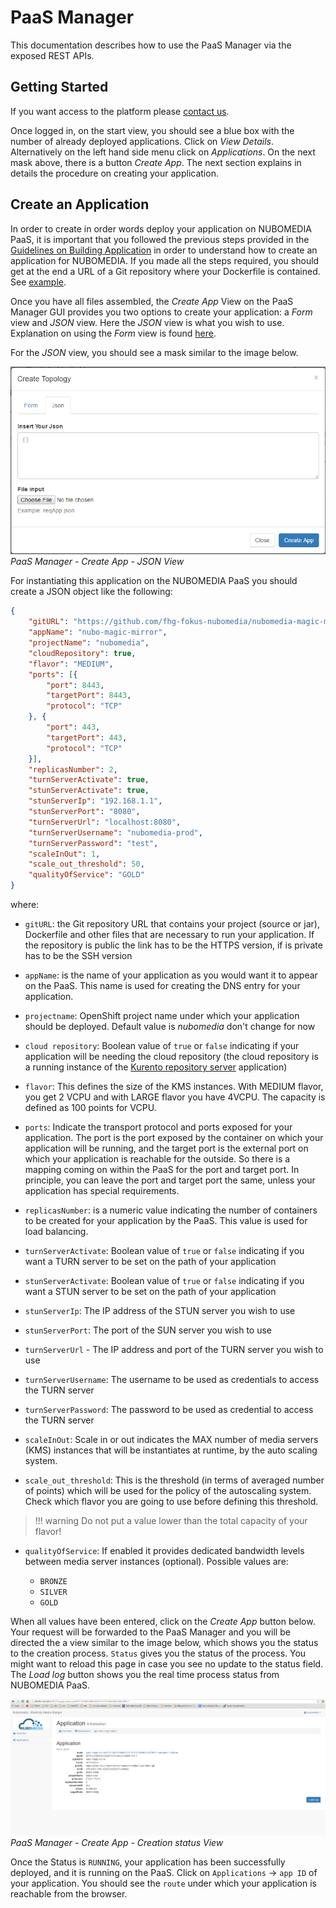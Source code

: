 # PaaS Manager

This documentation describes how to use the PaaS Manager via the exposed REST APIs. 

## Getting Started

If you want access to the platform please [contact us](mailto:nubomedia-dev@googlegroups.com).

Once logged in, on the start view, you should see a blue box with the number of already deployed applications. Click on *View Details*. Alternatively on the left hand side menu click on *Applications*. On the next mask above, there is a button *Create App*. The next section explains in details the procedure on creating your application.

## Create an Application

In order to create in order words deploy your application on NUBOMEDIA PaaS, it is important that you followed the previous steps provided in the [Guidelines on Building Application](https://github.com/nubomedia/developer-guidelines/blob/develop/docs/paas/paas-introduction.md) in order to understand how to create an application for NUBOMEDIA. If you made all the steps required, you should get at the end a URL of a Git repository where your Dockerfile is contained. See [example](https://github.com/fhg-fokus-nubomedia/nubomedia-magic-mirror). 

Once you have all files assembled, the *Create App* View on the PaaS Manager GUI provides you two options to create your application: a *Form* view and *JSON* view. Here the *JSON* view is what you wish to use. Explanation on using the *Form* view is found [here](paas-gui.md).

For the *JSON* view, you should see a mask similar to the image below.

![PaaS Manager Gui - Start View](../img/paas_manager_gui_create_app_json.png)
*PaaS Manager - Create App - JSON View*

For instantiating this application on the NUBOMEDIA PaaS you should create a JSON object like the following: 

```json
{
	"gitURL": "https://github.com/fhg-fokus-nubomedia/nubomedia-magic-mirror.git",
	"appName": "nubo-magic-mirror",
	"projectName": "nubomedia",
	"cloudRepository": true,
	"flavor": "MEDIUM",
	"ports": [{
		"port": 8443,
		"targetPort": 8443,
		"protocol": "TCP"
	}, {
		"port": 443,
		"targetPort": 443,
		"protocol": "TCP"
	}],
	"replicasNumber": 2,
	"turnServerActivate": true,
	"stunServerActivate": true,
	"stunServerIp": "192.168.1.1",
	"stunServerPort": "8080",
	"turnServerUrl": "localhost:8080",
	"turnServerUsername": "nubomedia-prod",
	"turnServerPassword": "test",
	"scaleInOut": 1,
	"scale_out_threshold": 50,
	"qualityOfService": "GOLD"
}
```

where: 

- ```gitURL```: the Git repository URL that contains your project (source or jar), Dockerfile and other files that are necessary to run your application. If the repository is public the link has to be the HTTPS version, if is private has to be the SSH version

- ```appName```: is the name of your application as you would want it to appear on the PaaS. This name is used for creating the DNS entry for your application.

- ```projectname```: OpenShift project name under which your application should be deployed. Default value is *nubomedia* don't change for now

- ```cloud repository```: Boolean value of ```true``` or ```false``` indicating if your application will be needing the cloud repository (the cloud repository is a running instance of the [Kurento repository server](http://doc-kurento-repository.readthedocs.org/en/latest/server.html) application)

- ```flavor```: This defines the size of the KMS instances. With MEDIUM flavor, you get 2 VCPU and with LARGE flavor you have 4VCPU. The capacity is defined as 100 points for VCPU.

- ```ports```: Indicate the transport protocol and ports exposed for your application. The port is the port exposed by the container on which  your application will be running, and the target port is the external port on which your application is reachable for the outside. So there is a mapping coming on within the PaaS for the port and target port. In principle, you can leave the port and target port the same, unless your application has special requirements.

- ```replicasNumber```: is a numeric value indicating the number of containers to be created for your application by the PaaS. This value is used for load balancing.

- ```turnServerActivate```: Boolean value of ```true``` or ```false``` indicating if you want a TURN server to be set on the path of your application

- ```stunServerActivate```: Boolean value of ```true``` or ```false``` indicating if you want a STUN server to be set on the path of your application

- ```stunServerIp```: The IP address of the STUN server you wish to use

- ```stunServerPort```: The port of the SUN server you wish to use

- ```turnServerUrl``` - The IP address and port of the TURN server you wish to use

- ```turnServerUsername```:  The username to be used as credentials to access the TURN server

- ```turnServerPassword```:  The password to be used as credential to access the TURN server

- ```scaleInOut```: Scale in or out indicates the MAX number of media servers (KMS) instances that will be instantiates at runtime, by the auto scaling system.

- ```scale_out_threshold```: This is the threshold (in terms of averaged number of points) which will be used for the policy of the autoscaling system. Check which flavor you are going to use before defining this threshold. 

>!!! warning
    Do not put a value lower than the total capacity of your flavor!

- ```qualityOfService```: If enabled it provides dedicated bandwidth levels between media server instances (optional). Possible values are:

	- ```BRONZE```
	- ```SILVER```
	- ```GOLD```

When all values have been entered, click on the *Create App* button below. Your request will be forwarded to the PaaS Manager and you will be directed the a view similar to the image below, which shows you the status to the creation process. ```Status``` gives you the status of the process. You might want to reload this page in case you see no update to the status field. The *Load log* button shows you the real time process status from NUBOMEDIA PaaS.

![PaaS Manager Gui - Start View](../img/deployed_application.png)
*PaaS Manager - Create App - Creation status View*

Once the Status is ```RUNNING```, your application has been successfully deployed, and it is running on the PaaS. Click on  ```Applications``` -> ```app ID``` of your application. You should see the ```route``` under which your application is reachable from the browser.
